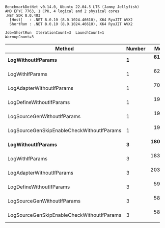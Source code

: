 ```

BenchmarkDotNet v0.14.0, Ubuntu 22.04.5 LTS (Jammy Jellyfish)
AMD EPYC 7763, 1 CPU, 4 logical and 2 physical cores
.NET SDK 8.0.403
  [Host]   : .NET 8.0.10 (8.0.1024.46610), X64 RyuJIT AVX2
  ShortRun : .NET 8.0.10 (8.0.1024.46610), X64 RyuJIT AVX2

Job=ShortRun  IterationCount=3  LaunchCount=1  
WarmupCount=3  

```
| Method                                     | Number | Mean      | Error      | StdDev   | Min       | Max       | Gen0   | Allocated |
|------------------------------------------- |------- |----------:|-----------:|---------:|----------:|----------:|-------:|----------:|
| **LogWithoutIfParams**                         | **1**      |  **61.38 ns** |  **37.923 ns** | **2.079 ns** |  **60.17 ns** |  **63.78 ns** | **0.0010** |      **88 B** |
| LogWithIfParams                            | 1      |  62.57 ns |  76.360 ns | 4.186 ns |  60.11 ns |  67.40 ns | 0.0010 |      88 B |
| LogAdapterWithoutIfParams                  | 1      |  70.18 ns |  30.378 ns | 1.665 ns |  69.03 ns |  72.09 ns | 0.0010 |      88 B |
| LogDefineWithoutIfParams                   | 1      |  19.91 ns |   1.347 ns | 0.074 ns |  19.86 ns |  20.00 ns |      - |         - |
| LogSourceGenWithoutIfParams                | 1      |  19.86 ns |   1.437 ns | 0.079 ns |  19.80 ns |  19.95 ns |      - |         - |
| LogSourceGenSkipEnableCheckWithoutIfParams | 1      |  19.17 ns |   1.122 ns | 0.061 ns |  19.13 ns |  19.24 ns |      - |         - |
| **LogWithoutIfParams**                         | **3**      | **180.49 ns** |   **8.990 ns** | **0.493 ns** | **180.10 ns** | **181.05 ns** | **0.0031** |     **264 B** |
| LogWithIfParams                            | 3      | 183.15 ns | 151.481 ns | 8.303 ns | 177.36 ns | 192.67 ns | 0.0031 |     264 B |
| LogAdapterWithoutIfParams                  | 3      | 203.60 ns |  13.180 ns | 0.722 ns | 202.77 ns | 204.03 ns | 0.0031 |     264 B |
| LogDefineWithoutIfParams                   | 3      |  59.03 ns |   4.411 ns | 0.242 ns |  58.88 ns |  59.31 ns |      - |         - |
| LogSourceGenWithoutIfParams                | 3      |  58.33 ns |   1.559 ns | 0.085 ns |  58.27 ns |  58.43 ns |      - |         - |
| LogSourceGenSkipEnableCheckWithoutIfParams | 3      |  58.48 ns |   2.317 ns | 0.127 ns |  58.37 ns |  58.61 ns |      - |         - |
